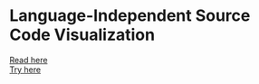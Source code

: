 # Language-Independent Source Code Visualization <br/>
[Read here](https://www.researchgate.net/publication/326304058_An_Embedding_Technique_for_Language-Independent_Lecturer-Oriented_Program_Visualization_Tool) <br/>
[Try here](https://github.com/lisansulistiani/LanguageIndependentSourceCodeVisualization/tree/main/Lisn)
